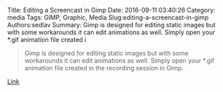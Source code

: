 Title: Editing a Screencast in Gimp
Date: 2016-09-11 03:40:26
Category: media
Tags: GIMP, Graphic, Media
Slug:editing-a-screencast-in-gimp
Authors:sedlav
Summary: Gimp is designed for editing static images but with some workarounds it can edit animations as well. Simply open your *.gif animation file created i

> Gimp is designed for editing static images but with some workarounds it can edit animations as well. Simply open your *.gif animation file created in the recording session in Gimp.

[Link](http://blog.ladslezak.cz/2016/09/08/editing-screencast/)
